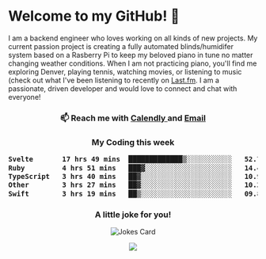 <h1> Welcome to my GitHub! 👋 </h1>


  I am a backend engineer who loves working on all kinds of new projects. My current passion project is creating a fully automated blinds/humidifer system based on a Rasberry Pi to keep my beloved piano in tune no matter changing weather conditions. When I am not practicing piano, you'll find me exploring Denver, playing tennis, watching movies, or listening to music (check out what I've been listening to recently on [Last.fm](https://www.last.fm/user/mballa000). I am a passionate, driven developer and would love to connect and chat with everyone!

<h3 align = "center"> 📫 Reach me with <a href = "https://calendly.com/msbrandt00/30min"> Calendly </a> and <a href="mailto:msbrandt00@gmail.com">Email</a> 
 </h3>


 
<div align = "center"
[![Anurag's GitHub stats](https://github-readme-stats.vercel.app/api?username=mbrandt00)](https://github.com/anuraghazra/github-readme-stats)
          </div>
<h3 align="center">
  My Coding this week
<!--START_SECTION:waka-->

```txt
Svelte       17 hrs 49 mins  █████████████▒░░░░░░░░░░░   52.77 %
Ruby         4 hrs 51 mins   ███▓░░░░░░░░░░░░░░░░░░░░░   14.40 %
TypeScript   3 hrs 40 mins   ██▓░░░░░░░░░░░░░░░░░░░░░░   10.91 %
Other        3 hrs 27 mins   ██▓░░░░░░░░░░░░░░░░░░░░░░   10.24 %
Swift        3 hrs 19 mins   ██▒░░░░░░░░░░░░░░░░░░░░░░   09.83 %
```

<!--END_SECTION:waka-->

### A little joke for you!

![Jokes Card](https://readme-jokes.vercel.app/api?hideBorder)

<a href="https://www.linkedin.com/in/mbrandt00/"><img src="https://img.shields.io/badge/linkedin-%230077B5.svg?&style=for-the-badge&logo=linkedin&logoColor=white" /></a>
